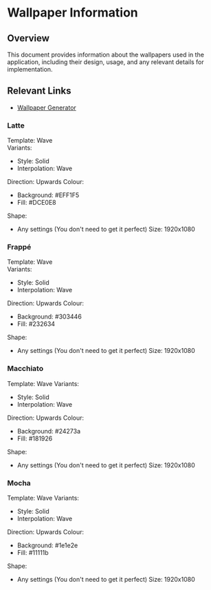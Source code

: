 # Wallpaper Information

## Overview
This document provides information about the wallpapers used in the application, including their design, usage, and any relevant details for implementation.

## Relevant Links
- [Wallpaper Generator](https://app.haikei.app/)

### Latte
Template: Wave  
Variants:
 - Style: Solid
 - Interpolation: Wave

Direction: Upwards
Colour:
 - Background: #EFF1F5
 - Fill: #DCE0E8

Shape:
 - Any settings (You don't need to get it perfect)
Size: 1920x1080

### Frappé
Template: Wave  
Variants:
 - Style: Solid
 - Interpolation: Wave

Direction: Upwards
Colour:
 - Background: #303446
 - Fill: #232634

Shape:
 - Any settings (You don't need to get it perfect)
Size: 1920x1080

### Macchiato
Template: Wave
Variants:
 - Style: Solid
 - Interpolation: Wave

Direction: Upwards
Colour:
 - Background: #24273a
 - Fill: #181926

Shape:
 - Any settings (You don't need to get it perfect)
Size: 1920x1080

### Mocha
Template: Wave
Variants:
 - Style: Solid
 - Interpolation: Wave

Direction: Upwards
Colour:
 - Background: #1e1e2e
 - Fill: #11111b

Shape:
 - Any settings (You don't need to get it perfect)
Size: 1920x1080
